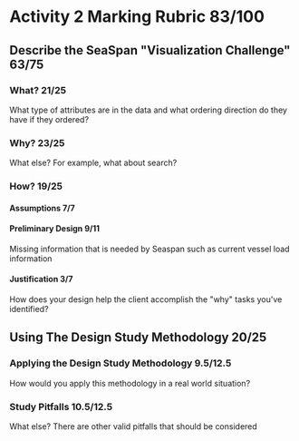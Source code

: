 # Activity 2 Marking Rubric  83/100

## Describe the SeaSpan "Visualization Challenge"  63/75

### What?  21/25
What type of attributes are in the data and what ordering direction do they have if they ordered?

### Why?  23/25
What else? For example, what about search?

### How?  19/25

#### Assumptions  7/7

#### Preliminary Design  9/11
Missing information that is needed by Seaspan such as current vessel load information

#### Justification  3/7
How does your design help the client accomplish the "why" tasks you've identified?

## Using The Design Study Methodology  20/25

### Applying the Design Study Methodology  9.5/12.5
How would you apply this methodology in a real world situation?  

### Study Pitfalls  10.5/12.5
What else? There are other valid pitfalls that should be considered